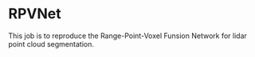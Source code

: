 # RPVNet
This job is to reproduce the Range-Point-Voxel Funsion Network for lidar point cloud segmentation.
